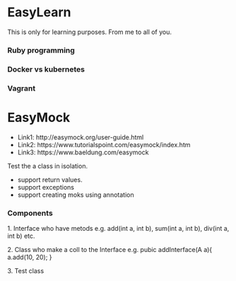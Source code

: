 # EasyLearn
This is only for learning purposes. From me to all of you.
<h3>Ruby programming</h1>
<h3>Docker vs kubernetes</h1>
<h3>Vagrant</h1>
<h1>EasyMock</h1>
<ul>
  <li>Link1: http://easymock.org/user-guide.html</li>
  <li>Link2: https://www.tutorialspoint.com/easymock/index.htm</li>
  <li>Link3: https://www.baeldung.com/easymock</li>
</ul>
<p>Test the a class in isolation.</p>
<ul>
  <li>support return values.</li>
  <li>support exceptions</li>
  <li>support creating moks using annotation</li>
</ul>

<h3>Components</h3>
  <p>1. Interface who have metods e.g. add(int a, int b), sum(int a, int b), div(int a, int b) etc.</p>
  <p>2. Class who make a coll to the Interface e.g. pubic addInterface(A a){
                                                          a.add(10, 20);
                                                    }
  </p>
  <p>3. Test class</p>
